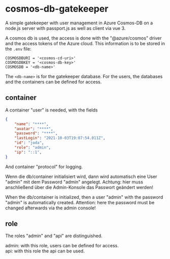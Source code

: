 # cosmos-db-gatekeeper
A simple gatekeeper with user management in Azure Cosmos-DB on a node.js server with passport.js as well as client via vue 3.

A cosmos db is used, the access is done with the "@azure/cosmos" driver and the access tokens of the Azure cloud.
This information is to be stored in the ```.env``` file:
```
COSMOSDBURI = '<cosmos-cd-uri>'
COSMOSDBKEY = '<cosmos-db-key>'
COSMOSDB = '<db-name>'
```

The ```<db-name>``` is for the gatekeeper database. For the users, the databases and the containers can be defined for access. 

## container
A container "user" is needed, with the fields 
```json
{
    "name": "****",
    "avatar": "****",
    "password": "****",
    "lastLogin": "2021-10-03T19:07:54.011Z",
    "id": "joda",
    "role": "admin",
    "ip": "::1",
}
```
And container "protocol" for logging.

Wenn die db/container initialisiert wird, dann wird automatisch eine User "admin" mit dem Password "admin" angelegt.
Achtung: hier muss anschließend über die Admin-Konsole das Passwort geändert werden!

When the db/container is initialized, then a user "admin" with the password "admin" is automatically created.
Attention: here the password must be changed afterwards via the admin console!

## role
The roles "admin" and "api" are distinguished.

admin: with this role, users can be defined for access.<br>
api: with this role the api can be used.

